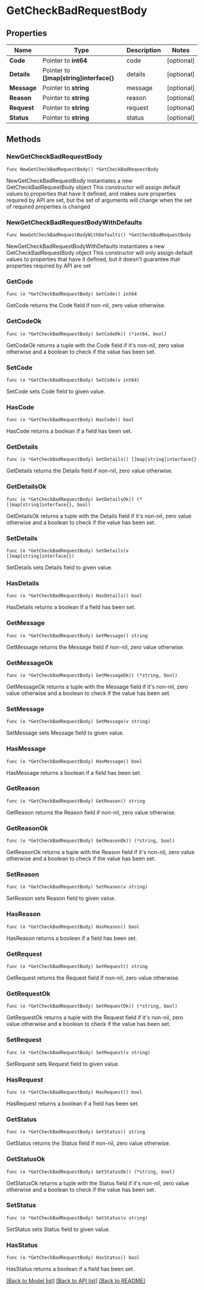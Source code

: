 # GetCheckBadRequestBody

## Properties

Name | Type | Description | Notes
------------ | ------------- | ------------- | -------------
**Code** | Pointer to **int64** | code | [optional] 
**Details** | Pointer to **[]map[string]interface{}** | details | [optional] 
**Message** | Pointer to **string** | message | [optional] 
**Reason** | Pointer to **string** | reason | [optional] 
**Request** | Pointer to **string** | request | [optional] 
**Status** | Pointer to **string** | status | [optional] 

## Methods

### NewGetCheckBadRequestBody

`func NewGetCheckBadRequestBody() *GetCheckBadRequestBody`

NewGetCheckBadRequestBody instantiates a new GetCheckBadRequestBody object
This constructor will assign default values to properties that have it defined,
and makes sure properties required by API are set, but the set of arguments
will change when the set of required properties is changed

### NewGetCheckBadRequestBodyWithDefaults

`func NewGetCheckBadRequestBodyWithDefaults() *GetCheckBadRequestBody`

NewGetCheckBadRequestBodyWithDefaults instantiates a new GetCheckBadRequestBody object
This constructor will only assign default values to properties that have it defined,
but it doesn't guarantee that properties required by API are set

### GetCode

`func (o *GetCheckBadRequestBody) GetCode() int64`

GetCode returns the Code field if non-nil, zero value otherwise.

### GetCodeOk

`func (o *GetCheckBadRequestBody) GetCodeOk() (*int64, bool)`

GetCodeOk returns a tuple with the Code field if it's non-nil, zero value otherwise
and a boolean to check if the value has been set.

### SetCode

`func (o *GetCheckBadRequestBody) SetCode(v int64)`

SetCode sets Code field to given value.

### HasCode

`func (o *GetCheckBadRequestBody) HasCode() bool`

HasCode returns a boolean if a field has been set.

### GetDetails

`func (o *GetCheckBadRequestBody) GetDetails() []map[string]interface{}`

GetDetails returns the Details field if non-nil, zero value otherwise.

### GetDetailsOk

`func (o *GetCheckBadRequestBody) GetDetailsOk() (*[]map[string]interface{}, bool)`

GetDetailsOk returns a tuple with the Details field if it's non-nil, zero value otherwise
and a boolean to check if the value has been set.

### SetDetails

`func (o *GetCheckBadRequestBody) SetDetails(v []map[string]interface{})`

SetDetails sets Details field to given value.

### HasDetails

`func (o *GetCheckBadRequestBody) HasDetails() bool`

HasDetails returns a boolean if a field has been set.

### GetMessage

`func (o *GetCheckBadRequestBody) GetMessage() string`

GetMessage returns the Message field if non-nil, zero value otherwise.

### GetMessageOk

`func (o *GetCheckBadRequestBody) GetMessageOk() (*string, bool)`

GetMessageOk returns a tuple with the Message field if it's non-nil, zero value otherwise
and a boolean to check if the value has been set.

### SetMessage

`func (o *GetCheckBadRequestBody) SetMessage(v string)`

SetMessage sets Message field to given value.

### HasMessage

`func (o *GetCheckBadRequestBody) HasMessage() bool`

HasMessage returns a boolean if a field has been set.

### GetReason

`func (o *GetCheckBadRequestBody) GetReason() string`

GetReason returns the Reason field if non-nil, zero value otherwise.

### GetReasonOk

`func (o *GetCheckBadRequestBody) GetReasonOk() (*string, bool)`

GetReasonOk returns a tuple with the Reason field if it's non-nil, zero value otherwise
and a boolean to check if the value has been set.

### SetReason

`func (o *GetCheckBadRequestBody) SetReason(v string)`

SetReason sets Reason field to given value.

### HasReason

`func (o *GetCheckBadRequestBody) HasReason() bool`

HasReason returns a boolean if a field has been set.

### GetRequest

`func (o *GetCheckBadRequestBody) GetRequest() string`

GetRequest returns the Request field if non-nil, zero value otherwise.

### GetRequestOk

`func (o *GetCheckBadRequestBody) GetRequestOk() (*string, bool)`

GetRequestOk returns a tuple with the Request field if it's non-nil, zero value otherwise
and a boolean to check if the value has been set.

### SetRequest

`func (o *GetCheckBadRequestBody) SetRequest(v string)`

SetRequest sets Request field to given value.

### HasRequest

`func (o *GetCheckBadRequestBody) HasRequest() bool`

HasRequest returns a boolean if a field has been set.

### GetStatus

`func (o *GetCheckBadRequestBody) GetStatus() string`

GetStatus returns the Status field if non-nil, zero value otherwise.

### GetStatusOk

`func (o *GetCheckBadRequestBody) GetStatusOk() (*string, bool)`

GetStatusOk returns a tuple with the Status field if it's non-nil, zero value otherwise
and a boolean to check if the value has been set.

### SetStatus

`func (o *GetCheckBadRequestBody) SetStatus(v string)`

SetStatus sets Status field to given value.

### HasStatus

`func (o *GetCheckBadRequestBody) HasStatus() bool`

HasStatus returns a boolean if a field has been set.


[[Back to Model list]](../README.md#documentation-for-models) [[Back to API list]](../README.md#documentation-for-api-endpoints) [[Back to README]](../README.md)


